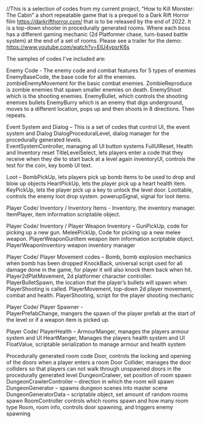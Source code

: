 //This is a selection of codes from my current project, “How to Kill Monster: The Cabin” a short repeatable game that is a prequel to a Dark Rift Horror film https://darkrifthorror.com/ that is to be released by the end of 2022. 
It is a top-down shooter in procedurally generated rooms. Where each boss has a different gaming mechanic (2d Platformer chase, turn-based battle system) at the end of a set of rooms. 
Please see a trailer for the demo: https://www.youtube.com/watch?v=EIU4vpsrK6s

The samples of codes I’ve included are:

Enemy Code -
The enemy code and combat features for 5 types of enemies 
EnemyBaseCode, the base code for all the enemies.
zombieEnemyMovement for the basic combat enemies.
ZombieReproduce is zombie enemies that spawn smaller enemies on death.
EnemyShoot which is the shooting enemies.
EnemyBullet, which controls the shooting enemies bullets
EnemyBurry which is an enemy that digs underground, moves to a different location, pops up and then shoots in 8 directions. Then repeats.

Event System and Dialog –
This is a set of codes that control UI, the event system and Dialog
DialogProceduralLevel, dialog manager for the procedurally generated levels.  
EventSystemController, managing all UI button systems
FullUIReset, Health and Inventory reset
TitleLevelSelect, lets players enter a code that they receive when they die to start back at a level again
inventoryUI, controls the test for the coin, key bomb UI text.

Loot –
BombPickUp, lets players pick up bomb items to be used to drop and blow up objects
HeartPickUp, lets the player pick up a heart health item.
KeyPickUp, lets the player pick up a key to unlock the level door.
Loottable, controls the enemy loot drop system.
powerupSignal, signal for loot items.

Player Code/ Inventory / Inventory Items - 
Inventory, the inventory manager.
ItemPlayer, item information scriptable object.

Player Code/ Inventory / Player Weapon Inventory –
GunPickUp, code for picking up a new gun.
MeleePickUp, Code for picking up a new melee weapon.
PlayerWeaponGunItem weapon item information scriptable object. 
PlayerWeaponInventory weapon inventory manager

Player Code/ Player Movement codes – 
Bomb, bomb explosion mechanics when bomb has been dropped
KnockBack, universal script used for all damage done in the game, for player it will also knock them back when hit.
Player2dPlatMovement, 2d platformer character controller.
PlayerBulletSpawn, the location that the player’s bullets will spawn when PlayerShooting is called.
PlayerMovement, top-down 2d player movement, combat and health.
PlayerShooting, script for the player shooting mechanic

Player Code/ Player Spawner -  
PlayerPrefabChange, mangers the spawn of the player prefab at the start of the level or if a weapon item is picked up.  

Player Code/ PlayerHealth –
ArmourManger, manages the players armour system and UI
HeartManger, Manages the players health system and UI
FloatValue, scriptable serialization to manage armour and health system  

Procedurally generated room code 
Door, controls the locking and opening of the doors when a player enters a room
Door Collider, manages the door colliders so that players can not walk through unspawned doors in the procedurally generated level 
DungeonCralwer, set position of room spawn
DungeonCrawlerController – direction in which the room will spawn
DungeonGenerator – spawns dungeon scenes into master scene
DungeonGeneratorData – scriptable object, set amount of random rooms spawn
RoomController controls which rooms spawn and how many room type
Room, room info, controls door spawning, and triggers enemy spawning
